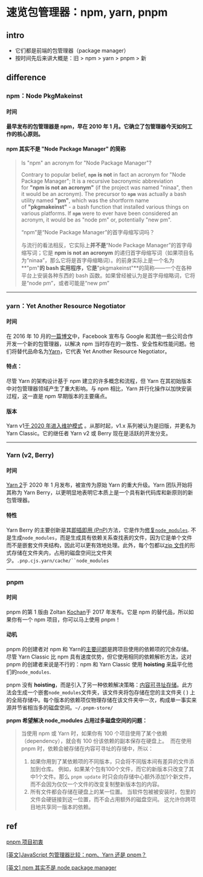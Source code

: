 # 速览包管理器：npm, yarn, pnpm
## intro
- 它们都是前端的包管理器（package manager）
- 按时间先后来讲大概是：旧 > npm > yarn > pnpm > 新

## difference
### npm：Node PkgMakeinst

#### 时间
**最早发布的包管理器是 npm，早在 2010 年 1 月。它确立了包管理器今天如何工作的核心原则。**

#### npm 其实不是 "Node Package Manager" 的简称
> Is "npm" an acronym for "Node Package Manager"?
> 
> Contrary to popular belief, **`npm`** **is not** in fact an acronym for "Node Package Manager"; It is a recursive bacronymic abbreviation for **"npm is not an acronym"** (if the project was named "ninaa", then it would be an acronym). The precursor to **`npm`** was actually a bash utility named **"pm"**, which was the shortform name of **"pkgmakeinst"** - a bash function that installed various things on various platforms. If **`npm`** were to ever have been considered an acronym, it would be as "node pm" or, potentially "new pm".
> 
> “npm”是“Node Package Manager”的首字母缩写词吗？
>
> 与流行的看法相反，它实际上**并不是**“Node Package Manager”的首字母缩写词；它是 **npm is not an acronym** 的递归首字母缩写词（如果项目名为“ninaa”，那么它将是首字母缩略词）。的前身实际上是一个名为**"pm"**的 bash 实用程序，它是**"pkgmakeinst"**的简称——一个在各种平台上安装各种东西的 bash 函数。如果曾经被认为是首字母缩略词，它将是“node pm”，或者可能是“new pm”

---
### yarn：**Y**et **A**nother **R**esource **N**egotiator
#### 时间
在 2016 年 10 月的[一篇博文](https://engineering.fb.com/2016/10/11/web/yarn-a-new-package-manager-for-javascript/)中，Facebook 宣布与 Google 和其他一些公司合作开发一个新的包管理器，以解决 npm 当时存在的一致性、安全性和性能问题。他们将替代品命名为[Yarn](https://classic.yarnpkg.com/lang/en/)，它代表 Yet Another Resource Negotiator。

#### 特点：
尽管 Yarn 的架构设计基于 npm 建立的许多概念和流程，但 Yarn 在其初始版本中对包管理器领域产生了重大影响。与 npm 相比，Yarn 并行化操作以加快安装过程，这一直是 npm 早期版本的主要痛点。

#### 版本
Yarn v1[于 2020 年](https://classic.yarnpkg.com/en/docs/install#mac-stable)[进入维护模式](https://classic.yarnpkg.com/en/docs/install#mac-stable) 。从那时起，v1.x 系列被认为是旧版，并更名为 Yarn Classic。它的继任者 Yarn v2 或 Berry 现在是活跃的开发分支。

---
### Yarn (v2, Berry)
#### 时间
[Yarn 2](https://yarnpkg.com/)于 2020 年 1 月发布，被宣传为原始 Yarn 的重大升级。Yarn 团队开始将其称为 Yarn Berry，以更明显地表明它本质上是一个具有新代码库和新原则的新包管理器。

#### 特性
Yarn Berry 的主要创新是其[即插即用 (PnP)](https://yarnpkg.com/features/pnp/)方法，它是作为[修复`node_modules`](https://yarnpkg.com/features/pnp/#fixing-node_modules). 不是生成`node_modules`，而是生成具有依赖关系查找表的文件，因为它是单个文件而不是嵌套文件夹结构，因此可以更有效地处理。此外，每个包都以[zip 文件](https://yarnpkg.com/features/pnp/#packages-are-stored-inside-zip-archives-how-can-i-access-their-files)的形式存储在文件夹内，占用的磁盘空间比文件夹少。`.pnp.cjs`[](https://yarnpkg.com/features/pnp/#packages-are-stored-inside-zip-archives-how-can-i-access-their-files)`.yarn/cache/``node_modules`

---
### pnpm
#### 时间
pnpm 的第 1 版由 Zoltan [Kochan](https://pnpm.io/)于 2017 年发布。它是 npm 的替代品，所以如果你有一个 npm 项目，你可以马上使用 pnpm！

#### 动机
pnpm 的创建者对 npm 和 Yarn的[主要问题](https://medium.com/pnpm/why-should-we-use-pnpm-75ca4bfe7d93)是跨项目使用的依赖项的冗余存储。尽管 Yarn Classic 比 npm 具有速度优势，但它使用相同的依赖解析方法，这对 pnpm 的创建者来说是不行的：npm 和 Yarn Classic 使用 **hoisting** 来扁平化他们的`node_modules`.

pnpm 没有 **hoisting**，而是引入了另一种依赖解决策略：[内容可寻址存储](https://pnpm.io/next/symlinked-node-modules-structure)。此方法会生成一个嵌套`node_modules`文件夹，该文件夹将包存储在您的主文件夹 ( ) 上的全局存储中。每个版本的依赖项仅物理存储在该文件夹中一次，构成单一事实来源并节省相当多的磁盘空间。`~/.pnpm-store/`

**pnpm 希望解决 node_modules 占用过多磁盘空间的问题：**

> 当使用 npm 或 Yarn 时，如果你有 100 个项目使用了某个依赖（dependency），就会有 100 份该依赖的副本保存在硬盘上。  而在使用 pnpm 时，依赖会被存储在内容可寻址的存储中，所以：
>
> 1.  如果你用到了某依赖项的不同版本，只会将不同版本间有差异的文件添加到仓库。 例如，如果某个包有100个文件，而它的新版本只改变了其中1个文件。那么 `pnpm update` 时只会向存储中心额外添加1个新文件，而不会因为仅仅一个文件的改变复制整新版本包的内容。
> 2.  所有文件都会存储在硬盘上的某一位置。 当软件包被被安装时，包里的文件会硬链接到这一位置，而不会占用额外的磁盘空间。 这允许你跨项目地共享同一版本的依赖。
## ref
[pnpm 项目初衷](https://pnpm.io/zh/motivation)

[[英文]JavaScript 包管理器比较：npm、Yarn 还是 pnpm？](https://blog.logrocket.com/javascript-package-managers-compared/)

[[英文] npm 其实不是 node package manager](https://github.com/npm/cli#is-npm-an-acronym-for-node-package-manager)